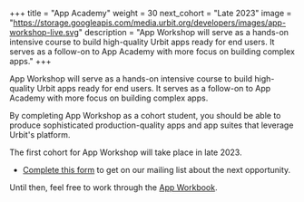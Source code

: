 +++
title = "App Academy"
weight = 30
next_cohort = "Late 2023"
image = "https://storage.googleapis.com/media.urbit.org/developers/images/app-workshop-live.svg"
description = "App Workshop will serve as a hands-on intensive course to build high-quality Urbit apps ready for end users. It serves as a follow-on to App Academy with more focus on building complex apps."
+++

App Workshop will serve as a hands-on intensive course to build
high-quality Urbit apps ready for end users.  It serves as a follow-on
to App Academy with more focus on building complex apps.

By completing App Workshop as a cohort student, you should be able to
produce sophisticated production-quality apps and app suites that
leverage Urbit's platform.

The first cohort for App Workshop will take place in late 2023.

- [Complete this form](https://forms.gle/tP7yJoa4JP1G4Jv19) to get on our
  mailing list about the next opportunity.

Until then, feel free to work through the [App
Workbook](/guides/additional/app-workbook).
